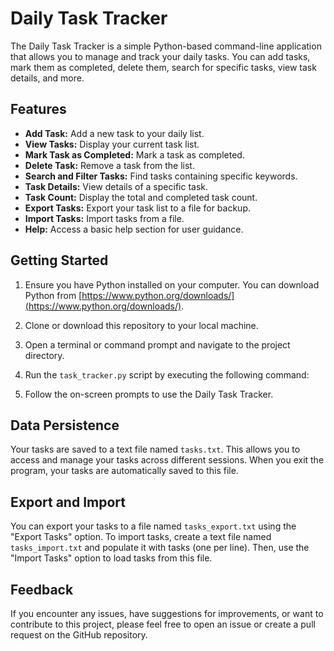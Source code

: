 # Daily Task Tracker

The Daily Task Tracker is a simple Python-based command-line application that allows you to manage and track your daily tasks. You can add tasks, mark them as completed, delete them, search for specific tasks, view task details, and more.

## Features

- **Add Task:** Add a new task to your daily list.
- **View Tasks:** Display your current task list.
- **Mark Task as Completed:** Mark a task as completed.
- **Delete Task:** Remove a task from the list.
- **Search and Filter Tasks:** Find tasks containing specific keywords.
- **Task Details:** View details of a specific task.
- **Task Count:** Display the total and completed task count.
- **Export Tasks:** Export your task list to a file for backup.
- **Import Tasks:** Import tasks from a file.
- **Help:** Access a basic help section for user guidance.

## Getting Started

1. Ensure you have Python installed on your computer. You can download Python from [https://www.python.org/downloads/](https://www.python.org/downloads/).

2. Clone or download this repository to your local machine.

3. Open a terminal or command prompt and navigate to the project directory.

4. Run the `task_tracker.py` script by executing the following command:

5. Follow the on-screen prompts to use the Daily Task Tracker.

## Data Persistence

Your tasks are saved to a text file named `tasks.txt`. This allows you to access and manage your tasks across different sessions. When you exit the program, your tasks are automatically saved to this file.

## Export and Import

You can export your tasks to a file named `tasks_export.txt` using the "Export Tasks" option. To import tasks, create a text file named `tasks_import.txt` and populate it with tasks (one per line). Then, use the "Import Tasks" option to load tasks from this file.

## Feedback

If you encounter any issues, have suggestions for improvements, or want to contribute to this project, please feel free to open an issue or create a pull request on the GitHub repository.
